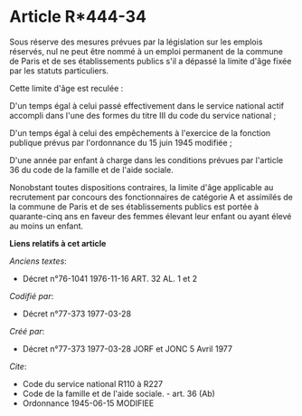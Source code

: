 # Article R*444-34

Sous réserve des mesures prévues par la législation sur les emplois réservés, nul ne peut être nommé à un emploi permanent de
la commune de Paris et de ses établissements publics s'il a dépassé la limite d'âge fixée par les statuts particuliers.

Cette limite d'âge est reculée :

D'un temps égal à celui passé effectivement dans le service national actif accompli dans l'une des formes du titre III du
code du service national ;

D'un temps égal à celui des empêchements à l'exercice de la fonction publique prévus par l'ordonnance du 15 juin 1945
modifiée ;

D'une année par enfant à charge dans les conditions prévues par l'article 36 du code de la famille et de l'aide sociale.

Nonobstant toutes dispositions contraires, la limite d'âge applicable au recrutement par concours des fonctionnaires de
catégorie A et assimilés de la commune de Paris et de ses établissements publics est portée à quarante-cinq ans en faveur des
femmes élevant leur enfant ou ayant élevé au moins un enfant.

**Liens relatifs à cet article**

_Anciens textes_:

  - Décret n°76-1041 1976-11-16 ART. 32 AL. 1 et 2

_Codifié par_:

  - Décret n°77-373 1977-03-28

_Créé par_:

  - Décret n°77-373 1977-03-28 JORF et JONC 5 Avril 1977

_Cite_:

  - Code du service national R110 à R227
  - Code de la famille et de l'aide sociale. - art. 36 (Ab)
  - Ordonnance  1945-06-15 MODIFIEE
